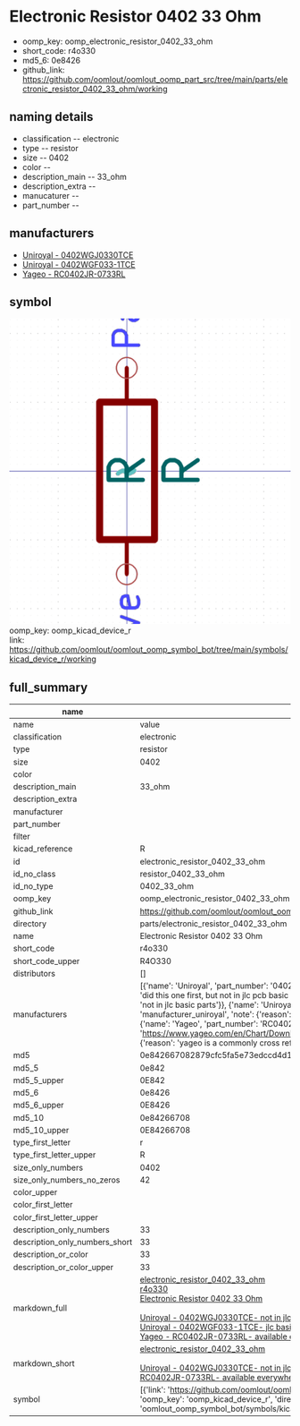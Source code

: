 # Electronic Resistor 0402 33 Ohm

  
* oomp_key: oomp_electronic_resistor_0402_33_ohm 
* short_code: r4o330
* md5_6: 0e8426  
* github_link: https://github.com/oomlout/oomlout_oomp_part_src/tree/main/parts/electronic_resistor_0402_33_ohm/working  
## naming details
* classification -- electronic
* type -- resistor
* size -- 0402
* color -- 
* description_main -- 33_ohm
* description_extra -- 
* manucaturer -- 
* part_number -- 


## manufacturers
* [Uniroyal - 0402WGJ0330TCE]()  
* [Uniroyal - 0402WGF033-1TCE]()  
* [Yageo - RC0402JR-0733RL](https://www.yageo.com/en/Chart/Download/pdf/RC0402JR-0733RL)  

## symbol

![](symbol/0/working/working_600.png)  
oomp_key: oomp_kicad_device_r  
link: https://github.com/oomlout/oomlout_oomp_symbol_bot/tree/main/symbols/kicad_device_r/working  


## full_summary
| name | value | 
| --- | --- | 
| name | value | 
| classification | electronic | 
| type | resistor | 
| size | 0402 | 
| color |  | 
| description_main | 33_ohm | 
| description_extra |  | 
| manufacturer |  | 
| part_number |  | 
| filter |  | 
| kicad_reference | R | 
| id | electronic_resistor_0402_33_ohm | 
| id_no_class | resistor_0402_33_ohm | 
| id_no_type | 0402_33_ohm | 
| oomp_key | oomp_electronic_resistor_0402_33_ohm | 
| github_link | https://github.com/oomlout/oomlout_oomp_part_src/tree/main/parts/electronic_resistor_0402_33_ohm/working | 
| directory | parts/electronic_resistor_0402_33_ohm | 
| name | Electronic Resistor 0402 33 Ohm | 
| short_code | r4o330 | 
| short_code_upper | R4O330 | 
| distributors | [] | 
| manufacturers | [{'name': 'Uniroyal', 'part_number': '0402WGJ0330TCE', 'link': '', 'id': 'manufacturer_uniroyal', 'note': {'reason': 'did this one first, but not in jlc pcb basic parts and 1 percent are and they are the same price', 'reason_short': 'not in jlc basic parts'}}, {'name': 'Uniroyal', 'part_number': '0402WGF033-1TCE', 'link': '', 'id': 'manufacturer_uniroyal', 'note': {'reason': 'in the jlc basic parts catalogue', 'reason_short': 'jlc basic part'}}, {'name': 'Yageo', 'part_number': 'RC0402JR-0733RL', 'link': 'https://www.yageo.com/en/Chart/Download/pdf/RC0402JR-0733RL', 'id': 'manufacturer_yageo', 'note': {'reason': 'yageo is a commonly cross referenced part number', 'reason_short': 'available everywhere'}}] | 
| md5 | 0e842667082879cfc5fa5e73edccd4d1 | 
| md5_5 | 0e842 | 
| md5_5_upper | 0E842 | 
| md5_6 | 0e8426 | 
| md5_6_upper | 0E8426 | 
| md5_10 | 0e84266708 | 
| md5_10_upper | 0E84266708 | 
| type_first_letter | r | 
| type_first_letter_upper | R | 
| size_only_numbers | 0402 | 
| size_only_numbers_no_zeros | 42 | 
| color_upper |  | 
| color_first_letter |  | 
| color_first_letter_upper |  | 
| description_only_numbers | 33 | 
| description_only_numbers_short | 33 | 
| description_or_color | 33 | 
| description_or_color_upper | 33 | 
| markdown_full | [electronic_resistor_0402_33_ohm](https://github.com/oomlout/oomlout_oomp_part_src/tree/main/parts/electronic_resistor_0402_33_ohm/working)<br>[r4o330](https://github.com/oomlout/oomlout_oomp_part_src/tree/main/parts/electronic_resistor_0402_33_ohm/working)<br>[Electronic Resistor 0402 33 Ohm](https://github.com/oomlout/oomlout_oomp_part_src/tree/main/parts/electronic_resistor_0402_33_ohm/working)<br><br>[Uniroyal - 0402WGJ0330TCE- not in jlc basic parts]() [(L)  ](https://www.lcsc.com/search?q=0402WGJ0330TCE)[(D)  ](https://www.digikey.com/en/products?keywords=0402WGJ0330TCE)[(M)  ](https://www.mouser.com/Search/Refine?Keyword=0402WGJ0330TCE)[(N)  ](https://www.newark.com/search?st=0402WGJ0330TCE)[(SZ)  ](https://so.szlcsc.com/global.html?k=0402WGJ0330TCE)<br>[Uniroyal - 0402WGF033-1TCE- jlc basic part]() [(L)  ](https://www.lcsc.com/search?q=0402WGF033-1TCE)[(D)  ](https://www.digikey.com/en/products?keywords=0402WGF033-1TCE)[(M)  ](https://www.mouser.com/Search/Refine?Keyword=0402WGF033-1TCE)[(N)  ](https://www.newark.com/search?st=0402WGF033-1TCE)[(SZ)  ](https://so.szlcsc.com/global.html?k=0402WGF033-1TCE)<br>[Yageo - RC0402JR-0733RL- available everywhere](https://www.yageo.com/en/Chart/Download/pdf/RC0402JR-0733RL) [(L)  ](https://www.lcsc.com/search?q=RC0402JR-0733RL)[(D)  ](https://www.digikey.com/en/products?keywords=RC0402JR-0733RL)[(M)  ](https://www.mouser.com/Search/Refine?Keyword=RC0402JR-0733RL)[(N)  ](https://www.newark.com/search?st=RC0402JR-0733RL)[(SZ)  ](https://so.szlcsc.com/global.html?k=RC0402JR-0733RL)<br> | 
| markdown_short | [electronic_resistor_0402_33_ohm](https://github.com/oomlout/oomlout_oomp_part_src/tree/main/parts/electronic_resistor_0402_33_ohm/working)<br><br>[Uniroyal - 0402WGJ0330TCE- not in jlc basic parts]()[Uniroyal - 0402WGF033-1TCE- jlc basic part]()[Yageo - RC0402JR-0733RL- available everywhere](https://www.yageo.com/en/Chart/Download/pdf/RC0402JR-0733RL) | 
| symbol | [{'link': 'https://github.com/oomlout/oomlout_oomp_symbol_bot/tree/main/symbols/kicad_device_r', 'oomp_key': 'oomp_kicad_device_r', 'directory': 'oomlout_oomp_symbol_bot/symbols/kicad_device_r//working/working.kicad_sym'}] | 
